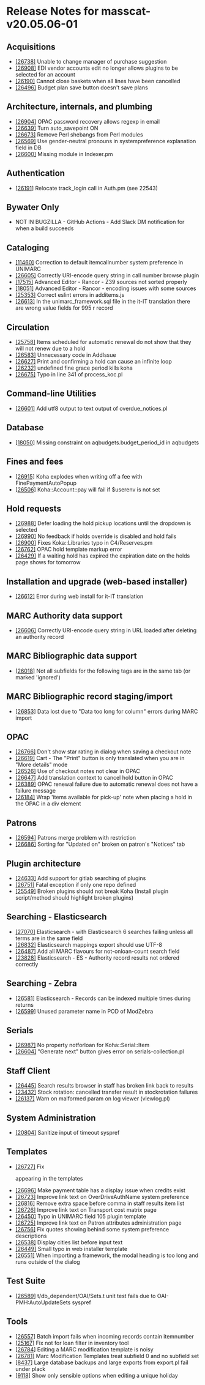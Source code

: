 
# Release Notes for masscat-v20.05.06-01

## Acquisitions

- [[26738]](http://bugs.koha-community.org/bugzilla3/show_bug.cgi?id=26738) Unable to change manager of purchase suggestion
- [[26908]](http://bugs.koha-community.org/bugzilla3/show_bug.cgi?id=26908) EDI vendor accounts edit no longer allows plugins to be selected for an account
- [[26190]](http://bugs.koha-community.org/bugzilla3/show_bug.cgi?id=26190) Cannot close baskets when all lines have been cancelled
- [[26496]](http://bugs.koha-community.org/bugzilla3/show_bug.cgi?id=26496) Budget plan save button doesn't save plans

## Architecture, internals, and plumbing

- [[26904]](http://bugs.koha-community.org/bugzilla3/show_bug.cgi?id=26904) OPAC password recovery allows regexp in email
- [[26639]](http://bugs.koha-community.org/bugzilla3/show_bug.cgi?id=26639) Turn auto_savepoint ON
- [[26673]](http://bugs.koha-community.org/bugzilla3/show_bug.cgi?id=26673) Remove Perl shebangs from Perl modules
- [[26569]](http://bugs.koha-community.org/bugzilla3/show_bug.cgi?id=26569) Use gender-neutral pronouns in systempreference explanation field in DB
- [[26600]](http://bugs.koha-community.org/bugzilla3/show_bug.cgi?id=26600) Missing module in Indexer.pm

## Authentication

- [[26191]](http://bugs.koha-community.org/bugzilla3/show_bug.cgi?id=26191) Relocate track_login call in Auth.pm (see 22543)

## Bywater Only

- NOT IN BUGZILLA - GitHub Actions - Add Slack DM notification for when a build succeeds

## Cataloging

- [[11460]](http://bugs.koha-community.org/bugzilla3/show_bug.cgi?id=11460) Correction to default itemcallnumber system preference in UNIMARC
- [[26605]](http://bugs.koha-community.org/bugzilla3/show_bug.cgi?id=26605) Correctly URI-encode query string in call number browse plugin
- [[17515]](http://bugs.koha-community.org/bugzilla3/show_bug.cgi?id=17515) Advanced Editor - Rancor - Z39 sources not sorted properly
- [[18051]](http://bugs.koha-community.org/bugzilla3/show_bug.cgi?id=18051) Advanced Editor - Rancor - encoding issues with some sources
- [[25353]](http://bugs.koha-community.org/bugzilla3/show_bug.cgi?id=25353) Correct eslint errors in additems.js
- [[26613]](http://bugs.koha-community.org/bugzilla3/show_bug.cgi?id=26613) In the unimarc_framework.sql file in the it-IT translation there are wrong value fields for 995 r record

## Circulation

- [[25758]](http://bugs.koha-community.org/bugzilla3/show_bug.cgi?id=25758) Items scheduled for automatic renewal do not show that they will not renew due to a hold
- [[26583]](http://bugs.koha-community.org/bugzilla3/show_bug.cgi?id=26583) Unnecessary code in AddIssue
- [[26627]](http://bugs.koha-community.org/bugzilla3/show_bug.cgi?id=26627) Print and confirming a hold can cause an infinite loop
- [[26232]](http://bugs.koha-community.org/bugzilla3/show_bug.cgi?id=26232) undefined fine grace period kills koha
- [[26675]](http://bugs.koha-community.org/bugzilla3/show_bug.cgi?id=26675) Typo in line 341 of process_koc.pl

## Command-line Utilities

- [[26601]](http://bugs.koha-community.org/bugzilla3/show_bug.cgi?id=26601) Add utf8 output to text output of overdue_notices.pl

## Database

- [[18050]](http://bugs.koha-community.org/bugzilla3/show_bug.cgi?id=18050) Missing constraint on aqbudgets.budget_period_id in aqbudgets

## Fines and fees

- [[26915]](http://bugs.koha-community.org/bugzilla3/show_bug.cgi?id=26915) Koha explodes when writing off a fee with FinePaymentAutoPopup
- [[26506]](http://bugs.koha-community.org/bugzilla3/show_bug.cgi?id=26506) Koha::Account::pay will fail if $userenv is not set

## Hold requests

- [[26988]](http://bugs.koha-community.org/bugzilla3/show_bug.cgi?id=26988) Defer loading the hold pickup locations until the dropdown is selected
- [[26990]](http://bugs.koha-community.org/bugzilla3/show_bug.cgi?id=26990) No feedback if holds override is disabled and hold fails
- [[26900]](http://bugs.koha-community.org/bugzilla3/show_bug.cgi?id=26900) Fixes Koka::Libraries typo in C4/Reserves.pm
- [[26762]](http://bugs.koha-community.org/bugzilla3/show_bug.cgi?id=26762) OPAC hold template markup error
- [[26429]](http://bugs.koha-community.org/bugzilla3/show_bug.cgi?id=26429) If a waiting hold has expired the expiration date on the holds page shows for tomorrow

## Installation and upgrade (web-based installer)

- [[26612]](http://bugs.koha-community.org/bugzilla3/show_bug.cgi?id=26612) Error during web install for it-IT translation

## MARC Authority data support

- [[26606]](http://bugs.koha-community.org/bugzilla3/show_bug.cgi?id=26606) Correctly URI-encode query string in URL loaded after deleting an authority record

## MARC Bibliographic data support

- [[26018]](http://bugs.koha-community.org/bugzilla3/show_bug.cgi?id=26018) Not all subfields for the following tags are in the same tab (or marked 'ignored')

## MARC Bibliographic record staging/import

- [[26853]](http://bugs.koha-community.org/bugzilla3/show_bug.cgi?id=26853) Data lost due to "Data too long for column" errors during MARC import

## OPAC

- [[26766]](http://bugs.koha-community.org/bugzilla3/show_bug.cgi?id=26766) Don't show star rating in dialog when saving a checkout note
- [[26619]](http://bugs.koha-community.org/bugzilla3/show_bug.cgi?id=26619) Cart - The "Print" button is only translated when you are in "More details" mode
- [[26526]](http://bugs.koha-community.org/bugzilla3/show_bug.cgi?id=26526) Use of checkout notes not clear in OPAC
- [[26647]](http://bugs.koha-community.org/bugzilla3/show_bug.cgi?id=26647) Add translation context to cancel hold button in OPAC
- [[26389]](http://bugs.koha-community.org/bugzilla3/show_bug.cgi?id=26389) OPAC renewal failure due to automatic renewal does not have a failure message
- [[26184]](http://bugs.koha-community.org/bugzilla3/show_bug.cgi?id=26184) Wrap 'items available for pick-up' note when placing a hold in the OPAC in a div element

## Patrons

- [[26594]](http://bugs.koha-community.org/bugzilla3/show_bug.cgi?id=26594) Patrons merge problem with restriction
- [[26686]](http://bugs.koha-community.org/bugzilla3/show_bug.cgi?id=26686) Sorting for "Updated on" broken on patron's "Notices" tab

## Plugin architecture

- [[24633]](http://bugs.koha-community.org/bugzilla3/show_bug.cgi?id=24633) Add support for gitlab searching of plugins
- [[26751]](http://bugs.koha-community.org/bugzilla3/show_bug.cgi?id=26751) Fatal exception if only one repo defined
- [[25549]](http://bugs.koha-community.org/bugzilla3/show_bug.cgi?id=25549) Broken plugins should not break Koha (Install plugin script/method should highlight broken plugins)

## Searching - Elasticsearch

- [[27070]](http://bugs.koha-community.org/bugzilla3/show_bug.cgi?id=27070) Elasticsearch - with Elasticsearch 6 searches failing unless all terms are in the same field
- [[26832]](http://bugs.koha-community.org/bugzilla3/show_bug.cgi?id=26832) Elasticsearch mappings export should use UTF-8
- [[26487]](http://bugs.koha-community.org/bugzilla3/show_bug.cgi?id=26487) Add all MARC flavours for not-onloan-count search field
- [[23828]](http://bugs.koha-community.org/bugzilla3/show_bug.cgi?id=23828) Elasticsearch - ES - Authority record results not ordered correctly

## Searching - Zebra

- [[26581]](http://bugs.koha-community.org/bugzilla3/show_bug.cgi?id=26581) Elasticsearch - Records can be indexed multiple times during returns
- [[26599]](http://bugs.koha-community.org/bugzilla3/show_bug.cgi?id=26599) Unused parameter name in POD of ModZebra

## Serials

- [[26987]](http://bugs.koha-community.org/bugzilla3/show_bug.cgi?id=26987) No property notforloan for Koha::Serial::Item
- [[26604]](http://bugs.koha-community.org/bugzilla3/show_bug.cgi?id=26604) "Generate next" button gives error on serials-collection.pl

## Staff Client

- [[26445]](http://bugs.koha-community.org/bugzilla3/show_bug.cgi?id=26445) Search results browser in staff has broken link back to results
- [[23432]](http://bugs.koha-community.org/bugzilla3/show_bug.cgi?id=23432) Stock rotation: cancelled transfer result in stockrotation failures
- [[26137]](http://bugs.koha-community.org/bugzilla3/show_bug.cgi?id=26137) Warn on malformed param on log viewer (viewlog.pl)

## System Administration

- [[20804]](http://bugs.koha-community.org/bugzilla3/show_bug.cgi?id=20804) Sanitize input of timeout syspref

## Templates

- [[26727]](http://bugs.koha-community.org/bugzilla3/show_bug.cgi?id=26727) Fix <p/> appearing in the templates
- [[26696]](http://bugs.koha-community.org/bugzilla3/show_bug.cgi?id=26696) Make payment table has a display issue when credits exist
- [[26723]](http://bugs.koha-community.org/bugzilla3/show_bug.cgi?id=26723) Improve link text on OverDriveAuthName system preference
- [[26816]](http://bugs.koha-community.org/bugzilla3/show_bug.cgi?id=26816) Remove extra space before comma in staff results item list
- [[26726]](http://bugs.koha-community.org/bugzilla3/show_bug.cgi?id=26726) Improve link text on Transport cost matrix page
- [[26450]](http://bugs.koha-community.org/bugzilla3/show_bug.cgi?id=26450) Typo in UNIMARC field 105 plugin template
- [[26725]](http://bugs.koha-community.org/bugzilla3/show_bug.cgi?id=26725) Improve link text on Patron attributes administration page
- [[26756]](http://bugs.koha-community.org/bugzilla3/show_bug.cgi?id=26756) Fix quotes showing behind some system preference descriptions
- [[26538]](http://bugs.koha-community.org/bugzilla3/show_bug.cgi?id=26538) Display cities list before input text
- [[26449]](http://bugs.koha-community.org/bugzilla3/show_bug.cgi?id=26449) Small typo in web installer template
- [[26551]](http://bugs.koha-community.org/bugzilla3/show_bug.cgi?id=26551) When importing a framework, the modal heading is too long and runs outside of the dialog

## Test Suite

- [[26589]](http://bugs.koha-community.org/bugzilla3/show_bug.cgi?id=26589) t/db_dependent/OAI/Sets.t unit test fails due to OAI-PMH:AutoUpdateSets syspref

## Tools

- [[26557]](http://bugs.koha-community.org/bugzilla3/show_bug.cgi?id=26557) Batch import fails when incoming records contain itemnumber
- [[25167]](http://bugs.koha-community.org/bugzilla3/show_bug.cgi?id=25167) Fix not for loan filter in inventory tool
- [[26784]](http://bugs.koha-community.org/bugzilla3/show_bug.cgi?id=26784) Editing a MARC modification template is noisy
- [[26781]](http://bugs.koha-community.org/bugzilla3/show_bug.cgi?id=26781) Marc Modification Templates treat subfield 0 and no subfield set
- [[8437]](http://bugs.koha-community.org/bugzilla3/show_bug.cgi?id=8437) Large database backups and large exports from export.pl fail under plack
- [[9118]](http://bugs.koha-community.org/bugzilla3/show_bug.cgi?id=9118) Show only sensible options when editing a unique holiday


